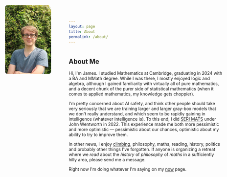 ```yaml
---
layout: page
title: About
permalink: /about/
---
```


<div style="display: flex; align-items: flex-start;">
    <img src="/images/Photo_of_James.jpg" alt="A photo of me" class="about-image" style="margin-right: 15px; max-width: 30%; height: auto;">
</div>

## About Me

Hi, I'm James. I studied Mathematics at Cambridge, graduating in 2024 with a BA and MMath degree. While I was there, I mostly enjoyed logic and algebra, although I gained familiarity with virtually all of pure mathematics, and a decent chunk of the purer side of statistical mathematics (when it comes to applied mathematics, my knowledge gets choppier). 

I'm pretty concerned about AI safety, and think other people should take very seriously that we are training larger and larger gray-box models that we don't really understand, and which seem to be rapidly gaining in intelligence (whatever intelligence is). To this end, I did [SERI MATS](https://www.matsprogram.org/) under John Wentworth in 2022. This experience made me both more pessimistic and more optimistic — pessimistic about our chances, optimistic about my ability to try to improve them.

In other news, I enjoy [climbing](/galleries/climbing_photos), philosophy, maths, reading, history, politics and probably other things I've forgotten. If anyone is organizing a retreat where we *read* about the *history* of *philosophy* of *maths* in a sufficiently hilly area, please send me a message.

Right now I'm doing whatever I'm saying on my [now](/now/) page.


















<style>
.about-image {
    position: absolute;
    top: 0;
    left: 0;
    width: 150px; /* Adjust the width to your preference */
    height: auto; /* Maintain aspect ratio */
    margin: 20px; /* Add some space around the image */
    border-radius: 8px; /* Optional: round the corners */
}
@media (max-width: 600px) {
    .about-image {
        width: 100px; /* Adjust size for smaller screens */
        margin: 10px; /* Reduce margin on smaller screens */
    }
}
</style>